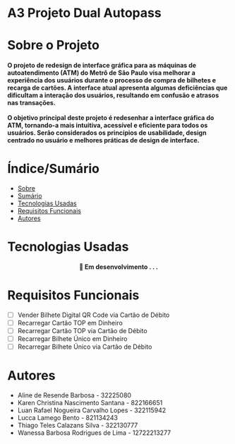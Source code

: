 # A3 Projeto Dual Autopass

# Sobre o Projeto

<h4 align="left"> 
O projeto de redesign de interface gráfica para as máquinas de autoatendimento (ATM) do Metrô de São Paulo visa melhorar a experiência dos usuários durante o processo de compra de bilhetes e recarga de cartões. A interface atual apresenta algumas deficiências que dificultam a interação dos usuários, resultando em confusão e atrasos nas transações. 
<br/><br/>
O objetivo principal deste projeto é redesenhar a interface gráfica do ATM, tornando-a mais intuitiva, acessível e eficiente para todos os usuários. Serão considerados os princípios de usabilidade, design centrado no usuário e melhores práticas de design de interface.
</h4>

# Índice/Sumário

* [Sobre](#sobre-o-projeto)
* [Sumário](#índice/sumário)
* [Tecnologias Usadas](#tecnologias-usadas)
* [Requisitos Funcionais](#requisitos-funcionais)
* [Autores](#autores)

# Tecnologias Usadas

<h4 align="center"> 
	🚧  Em desenvolvimento . . .
</h4>

# Requisitos Funcionais 

- [ ] Vender Bilhete Digital QR Code via Cartão de Débito
- [ ] Recarregar Cartão TOP em Dinheiro
- [ ] Recarregar Cartão TOP via Cartão de Débito
- [ ] Recarregar Bilhete Único em Dinheiro
- [ ] Recarregar Bilhete Único via Cartão de Débito

# Autores

- Aline de Resende Barbosa - 32225080
- Karen Christina Nascimento Santana - 822166651
- Luan Rafael Nogueira Carvalho Lopes - 322115942
- Lucca Lamego Bento - 821134243
- Thiago Teles Calazans Silva - 322130777
- Wanessa Barbosa Rodrigues de Lima - 12722213277
